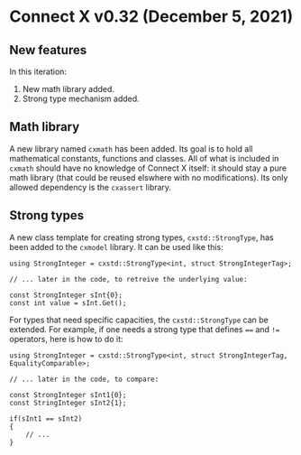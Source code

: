 # Connect X v0.32 (December 5, 2021)

## New features

In this iteration:

1. New math library added.
2. Strong type mechanism added.


## Math library

A new library named `cxmath` has been added. Its goal is to hold all mathematical constants,
functions and classes. All of what is included in `cxmath` should have no knowledge of Connect X
itself: it should stay a pure math library (that could be reused elswhere with no modifications).
Its only allowed dependency is the `cxassert` library.


## Strong types

A new class template for creating strong types, `cxstd::StrongType`, has been added to the 
`cxmodel` library. It can be used like this:

```
using StrongInteger = cxstd::StrongType<int, struct StrongIntegerTag>;

// ... later in the code, to retreive the underlying value:

const StrongInteger sInt{0};
const int value = sInt.Get();
```

For types that need specific capacities, the `cxstd::StrongType` can be extended. For example,
if one needs a strong type that defines `==` and `!=` operators, here is how to do it:

```
using StrongInteger = cxstd::StrongType<int, struct StrongIntegerTag, EqualityComparable>;

// ... later in the code, to compare:

const StrongInteger sInt1{0};
const StringInteger sInt2{1};

if(sInt1 == sInt2)
{
    // ...
}
```

